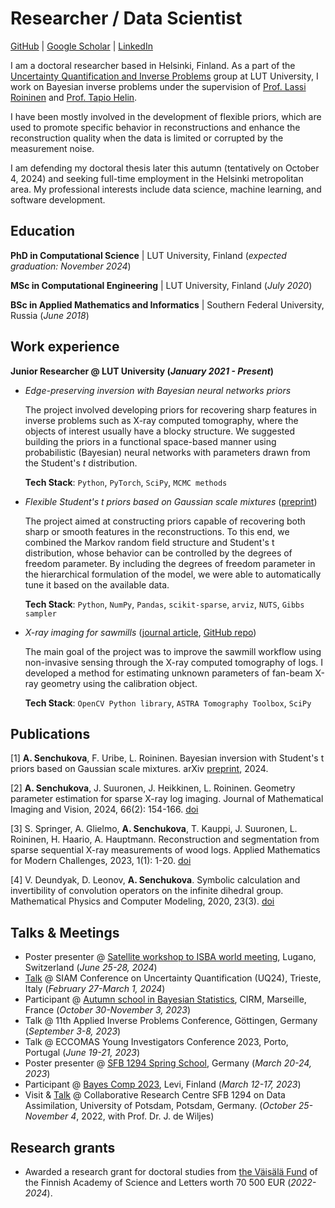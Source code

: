 # Researcher / Data Scientist

[GitHub](https://github.com/AngelinaSen) | [Google Scholar](https://scholar.google.com/citations?hl=en&user=sghAn8cAAAAJ) | [LinkedIn](https://www.linkedin.com/in/senchukova/)

I am a doctoral researcher based in Helsinki, Finland. As a part of the [Uncertainty Quantification and Inverse Problems](https://www.lut.fi/en/research-groups/uncertainty-quantification-and-inverse-problems) group at LUT University, I work on Bayesian inverse problems under the supervision of [Prof. Lassi Roininen](https://www.lut.fi/fi/profiilit/lassi-roininen) and [Prof. Tapio Helin](https://www.lut.fi/fi/profiilit/tapio-helin). 

I have been mostly involved in the development of flexible priors, which are used to promote specific behavior in reconstructions and enhance the reconstruction quality when the data is limited or corrupted by the measurement noise. 

I am defending my doctoral thesis later this autumn (tentatively on October 4, 2024) and seeking full-time employment in the Helsinki metropolitan area. My professional interests include data science, machine learning, and software development.  


## Education 
__PhD in Computational Science__ | LUT University, Finland (_expected graduation: November 2024_)

__MSc in Computational Engineering__ | LUT University, Finland (_July 2020_)

__BSc in Applied Mathematics and Informatics__ | Southern Federal University, Russia (_June 2018_)

## Work experience 
**Junior Researcher @ LUT University (_January 2021 - Present_)**

* _Edge-preserving inversion with Bayesian neural networks priors_
  
  The project involved developing priors for recovering sharp features in inverse problems such as X-ray computed tomography, where the objects of interest usually have a blocky structure. We suggested building the priors in a functional space-based manner using probabilistic (Bayesian) neural networks with parameters drawn from the Student's _t_ distribution.

  __Tech Stack__: `Python`, `PyTorch`, `SciPy`, `MCMC methods`

* _Flexible Student's t priors based on Gaussian scale mixtures_ ([preprint](https://arxiv.org/pdf/2403.13665))
  
  The project aimed at constructing priors capable of recovering both sharp or smooth features in the reconstructions. To this end, we combined the Markov random field structure and Student's t distribution, whose behavior can be controlled by the degrees of freedom parameter.
  By including the degrees of freedom parameter in the hierarchical formulation of the model, we were able to automatically tune it based on the available data.

  __Tech Stack__: `Python`, `NumPy`, `Pandas`, `scikit-sparse`, `arviz`, `NUTS`, `Gibbs sampler`

* _X-ray imaging for sawmills_ ([journal article](https://doi.org/10.1007/s10851-023-01167-6), [GitHub repo](https://github.com/AngelinaSen/geometry_parameter_estimation))
  
  The main goal of the project was to improve the sawmill workflow using non-invasive sensing through the X-ray computed tomography of logs. I developed a method for estimating unknown parameters of fan-beam X-ray geometry using the calibration object.

  __Tech Stack__: `OpenCV Python library`, `ASTRA Tomography Toolbox`, `SciPy`


## Publications 
[1] __A. Senchukova__, F. Uribe, L. Roininen. Bayesian inversion with Student's t priors based on Gaussian scale mixtures. arXiv [preprint](https://arxiv.org/pdf/2403.13665), 2024.

[2] __A. Senchukova__, J. Suuronen, J. Heikkinen, L. Roininen. Geometry parameter estimation for sparse X-ray log imaging. Journal of Mathematical Imaging and Vision, 2024, 66(2): 154-166. [doi](https://doi.org/10.1007/s10851-023-01167-6)

[3] S. Springer, A. Glielmo, __A. Senchukova__, T. Kauppi, J. Suuronen, L. Roininen, H. Haario, A. Hauptmann. Reconstruction and segmentation from sparse sequential X-ray measurements of wood logs. Applied Mathematics for Modern Challenges, 2023, 1(1): 1-20. [doi](https://doi.org/10.3934/ammc.2023002)

[4] V. Deundyak, D. Leonov, __A. Senchukova__. Symbolic calculation and invertibility of convolution operators on the infinite dihedral group. Mathematical Physics and Computer Modeling, 2020, 23(3). [doi](https://mp.jvolsu.com/index.php/en/archive-en/389-mathematical-physics-and-computer-simulation-2020-vol-23-no-3/mathematics-and-mechanics/929-deundyak-v-m-leonov-d-a-senchukova-a-a-symbolic-calculation-and-invertibility-of-convolution-operators-on-the-infinite-dihedral-group)

## Talks & Meetings
- Poster presenter @ [Satellite workshop to ISBA world meeting](https://www.usi.ch/en/feeds/25999), Lugano, Switzerland (_June 25-28, 2024_)
- [Talk](https://meetings.siam.org/sess/dsp_programsess.cfm?SESSIONCODE=78220) @ SIAM Conference on Uncertainty Quantification (UQ24), Trieste, Italy (_February 27-March 1, 2024_)
- Participant @ [Autumn school in Bayesian Statistics](https://bayesatcirm.github.io/2023/), CIRM, Marseille, France (_October 30-November 3, 2023_)
- Talk @ 11th Applied Inverse Problems Conference, Göttingen, Germany (_September 3-8, 2023_)
- Talk @ ECCOMAS Young Investigators Conference 2023, Porto, Portugal (_June 19-21, 2023_)
- Poster presenter @ [SFB 1294 Spring School](https://www.sfb1294.de/events/event/spring-school-2023), Germany (_March 20-24, 2023_)
- Participant @ [Bayes Comp 2023](https://bayescomp2023.com), Levi, Finland (_March 12-17, 2023_)
- Visit & [Talk](https://www.sfb1294.de/events/event/two-prior-models-for-edge-preserving-bayesian-inversion) @ Collaborative Research Centre SFB 1294 on Data Assimilation, University of Potsdam, Potsdam, Germany. (_October 25-November 4_, 2022, with Prof. Dr. J. de Wiljes)

## Research grants 
- Awarded a research grant for doctoral studies from [the Väisälä Fund](https://acadsci.fi/en/about-the-academy/funds-and-foundations/vaisala-foundation/) of the Finnish Academy of Science and Letters worth 70 500 EUR (_2022-2024_).
